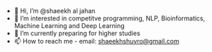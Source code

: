 - 👋 Hi, I’m @shaeekh al jahan
- 👀 I’m interested in competitve programming, NLP, Bioinformatics, Machine Learning and Deep Learning
- 🌱 I’m currently preparing for higher studies
- 📫 How to reach me - email: shaeekhshuvro@gmail.com

<!---
shaeekh/shaeekh is a ✨ special ✨ repository because its `README.md` (this file) appears on your GitHub profile.
You can click the Preview link to take a look at your changes.
--->
